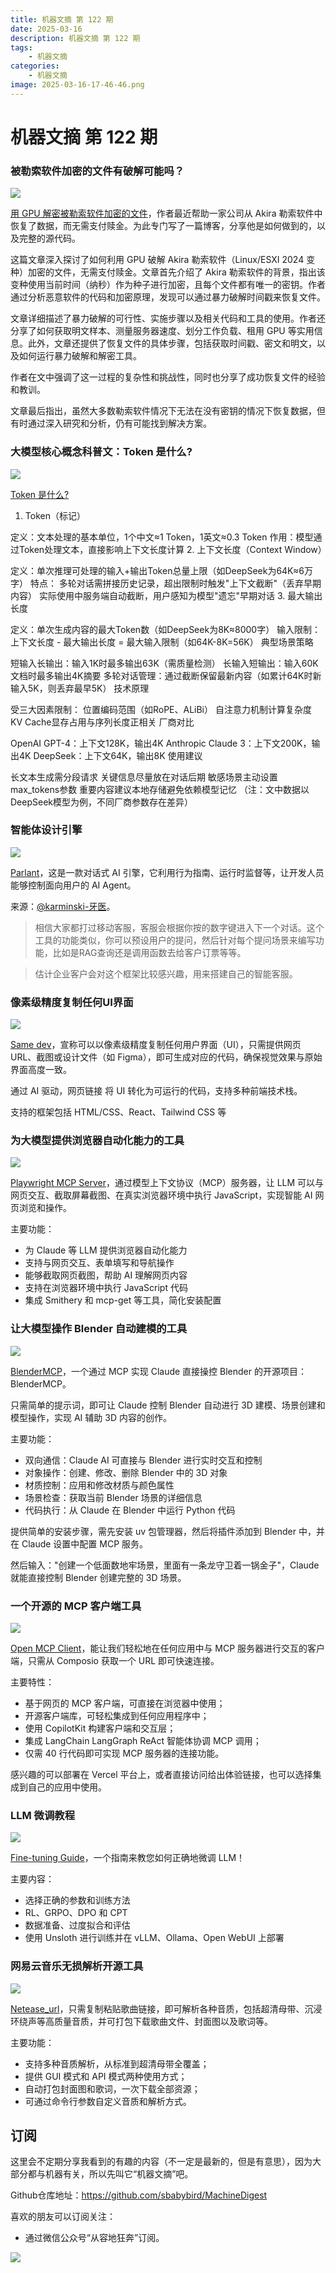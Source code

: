 ```yaml
---
title: 机器文摘 第 122 期
date: 2025-03-16
description: 机器文摘 第 122 期
tags: 
    - 机器文摘
categories: 
    - 机器文摘
image: 2025-03-16-17-46-46.png
---
```

# 机器文摘 第 122 期
### 被勒索软件加密的文件有破解可能吗？
![](2025-03-16-17-44-32.png)

[用 GPU 解密被勒索软件加密的文件](https://tinyhack.com/2025/03/13/decrypting-encrypted-files-from-akira-ransomware-linux-esxi-variant-2024-using-a-bunch-of-gpus/)，作者最近帮助一家公司从 Akira 勒索软件中恢复了数据，而无需支付赎金。为此专门写了一篇博客，分享他是如何做到的，以及完整的源代码。

这篇文章深入探讨了如何利用 GPU 破解 Akira 勒索软件（Linux/ESXI 2024 变种）加密的文件，无需支付赎金。文章首先介绍了 Akira 勒索软件的背景，指出该变种使用当前时间（纳秒）作为种子进行加密，且每个文件都有唯一的密钥。作者通过分析恶意软件的代码和加密原理，发现可以通过暴力破解时间戳来恢复文件。

文章详细描述了暴力破解的可行性、实施步骤以及相关代码和工具的使用。作者还分享了如何获取明文样本、测量服务器速度、划分工作负载、租用 GPU 等实用信息。此外，文章还提供了恢复文件的具体步骤，包括获取时间戳、密文和明文，以及如何运行暴力破解和解密工具。

作者在文中强调了这一过程的复杂性和挑战性，同时也分享了成功恢复文件的经验和教训。

文章最后指出，虽然大多数勒索软件情况下无法在没有密钥的情况下恢复数据，但有时通过深入研究和分析，仍有可能找到解决方案。

### 大模型核心概念科普文：Token 是什么?
![](2025-03-16-17-44-54.png)

[Token 是什么?](https://mp.weixin.qq.com/s/SXT2wuM0sox34PRrqWWAzw)

1. Token（标记）

定义：文本处理的基本单位，1个中文≈1 Token，1英文≈0.3 Token
作用：模型通过Token处理文本，直接影响上下文长度计算
2. 上下文长度（Context Window）

定义：单次推理可处理的输入+输出Token总量上限（如DeepSeek为64K≈6万字）
特点：
多轮对话需拼接历史记录，超出限制时触发"上下文截断"（丢弃早期内容）
实际使用中服务端自动截断，用户感知为模型"遗忘"早期对话
3. 最大输出长度

定义：单次生成内容的最大Token数（如DeepSeek为8K≈8000字）
输入限制：上下文长度 - 最大输出长度 = 最大输入限制（如64K-8K=56K）
典型场景策略

短输入长输出：输入1K时最多输出63K（需质量检测）
长输入短输出：输入60K文档时最多输出4K摘要
多轮对话管理：通过截断保留最新内容（如累计64K时新输入5K，则丢弃最早5K）
技术原理

受三大因素限制：
位置编码范围（如RoPE、ALiBi）
自注意力机制计算复杂度
KV Cache显存占用与序列长度正相关
厂商对比

OpenAI GPT-4：上下文128K，输出4K
Anthropic Claude 3：上下文200K，输出4K
DeepSeek：上下文64K，输出8K
使用建议

长文本生成需分段请求
关键信息尽量放在对话后期
敏感场景主动设置max_tokens参数
重要内容建议本地存储避免依赖模型记忆
（注：文中数据以DeepSeek模型为例，不同厂商参数存在差异）

### 智能体设计引擎 
![](2025-03-16-17-45-15.png)

[Parlant](https://github.com/emcie-co/parlant)，这是一款对话式 AI 引擎，它利用行为指南、运行时监督等，让开发人员能够控制面向用户的 AI Agent。

来源：[@karminski-牙医](https://weibo.com/2169039837/PisZ1trIm)。

> 相信大家都打过移动客服，客服会根据你按的数字键进入下一个对话。这个工具的功能类似，你可以预设用户的提问，然后针对每个提问场景来编写功能，比如是RAG查询还是调用函数去给客户订票等等。

> 估计企业客户会对这个框架比较感兴趣，用来搭建自己的智能客服。

### 像素级精度复制任何UI界面 
![](2025-03-16-17-45-44.png)

[Same dev](http://Same.dev)，宣称可以以像素级精度复制任何用户界面（UI），只需提供网页 URL、截图或设计文件（如 Figma），即可生成对应的代码，确保视觉效果与原始界面高度一致。

通过 AI 驱动，网页链接 将 UI 转化为可运行的代码，支持多种前端技术栈。

支持的框架包括 HTML/CSS、React、Tailwind CSS 等

### 为大模型提供浏览器自动化能力的工具
![](2025-03-16-17-46-22.png)

[Playwright MCP Server](https://github.com/executeautomation/mcp-playwright)，通过模型上下文协议（MCP）服务器，让 LLM 可以与网页交互、截取屏幕截图、在真实浏览器环境中执行 JavaScript，实现智能 AI 网页浏览和操作。

主要功能：

- 为 Claude 等 LLM 提供浏览器自动化能力
- 支持与网页交互、表单填写和导航操作
- 能够截取网页截图，帮助 AI 理解网页内容
- 支持在浏览器环境中执行 JavaScript 代码
- 集成 Smithery 和 mcp-get 等工具，简化安装配置

### 让大模型操作 Blender 自动建模的工具 
![](2025-03-16-17-46-46.png)

[BlenderMCP](https://github.com/ahujasid/blender-mcp)，一个通过 MCP 实现 Claude 直接操控 Blender 的开源项目：BlenderMCP。

只需简单的提示词，即可让 Claude 控制 Blender 自动进行 3D 建模、场景创建和模型操作，实现 AI 辅助 3D 内容的创作。

主要功能：

- 双向通信：Claude AI 可直接与 Blender 进行实时交互和控制
- 对象操作：创建、修改、删除 Blender 中的 3D 对象
- 材质控制：应用和修改材质与颜色属性
- 场景检查：获取当前 Blender 场景的详细信息
- 代码执行：从 Claude 在 Blender 中运行 Python 代码

提供简单的安装步骤，需先安装 uv 包管理器，然后将插件添加到 Blender 中，并在 Claude 设置中配置 MCP 服务。

然后输入："创建一个低面数地牢场景，里面有一条龙守卫着一锅金子"，Claude 就能直接控制 Blender 创建完整的 3D 场景。

### 一个开源的 MCP 客户端工具
![](2025-03-16-17-47-28.png)

[Open MCP Client](https://github.com/CopilotKit/open-mcp-client)，能让我们轻松地在任何应用中与 MCP 服务器进行交互的客户端，只需从 Composio 获取一个 URL 即可快速连接。

主要特性：

- 基于网页的 MCP 客户端，可直接在浏览器中使用；
- 开源客户端库，可轻松集成到任何应用程序中；
- 使用 CopilotKit 构建客户端和交互层；
- 集成 LangChain LangGraph ReAct 智能体协调 MCP 调用；
- 仅需 40 行代码即可实现 MCP 服务器的连接功能。

感兴趣的可以部署在 Vercel 平台上，或者直接访问给出体验链接，也可以选择集成到自己的应用中使用。

### LLM 微调教程
![](2025-03-16-17-48-38.png)

[Fine-tuning Guide](https://docs.unsloth.ai/get-started/fine-tuning-guide)，一个指南来教您如何正确地微调 LLM！

主要内容：
- 选择正确的参数和训练方法
- RL、GRPO、DPO 和 CPT
- 数据准备、过度拟合和评估
- 使用 Unsloth 进行训练并在 vLLM、Ollama、Open WebUI 上部署

### 网易云音乐无损解析开源工具
![](2025-03-16-17-48-55.png)

[Netease_url](https://github.com/Suxiaoqinx/Netease_url)，只需复制粘贴歌曲链接，即可解析各种音质，包括超清母带、沉浸环绕声等高质量音质，并可打包下载歌曲文件、封面图以及歌词等。

主要功能：

- 支持多种音质解析，从标准到超清母带全覆盖；
- 提供 GUI 模式和 API 模式两种使用方式；
- 自动打包封面图和歌词，一次下载全部资源；
- 可通过命令行参数自定义音质和解析方式。

## 订阅
这里会不定期分享我看到的有趣的内容（不一定是最新的，但是有意思），因为大部分都与机器有关，所以先叫它“机器文摘”吧。

Github仓库地址：https://github.com/sbabybird/MachineDigest

喜欢的朋友可以订阅关注：

- 通过微信公众号“从容地狂奔”订阅。

![](../weixin.jpg)